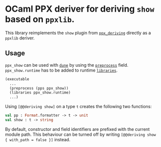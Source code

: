 # OCaml PPX deriver for deriving `show` based on `ppxlib`.

This library reimplements the `show` plugin from [`ppx_deriving`]
directly as a `ppxlib` deriver.

[`ppx_deriving`]: https://github.com/ocaml-ppx/ppx_deriving

## Usage

`ppx_show` can be used with [`dune`] by using the [`preprocess`] field.
`ppx_show.runtime` has to be added to runtime [`libraries`].

[`dune`]: https://github.com/ocaml/dune
[`preprocess`]: https://dune.readthedocs.io/en/latest/concepts.html#preprocessing-with-ppx-rewriters
[`libraries`]: https://dune.readthedocs.io/en/latest/concepts.html#library-deps

```lisp
(executable
  ...
  (preprocess (pps ppx_show))
  (libraries ppx_show.runtime)
  ...)
```

Using `[@@deriving show]` on a type `t` creates the following two functions:

```ocaml
val pp : Format.formatter -> t -> unit
val show : t -> string
```

By default, constructor and field identifiers are prefixed with the current module path. This behaviour can be turned off by writing `[@@deriving show { with_path = false }]` instead.
